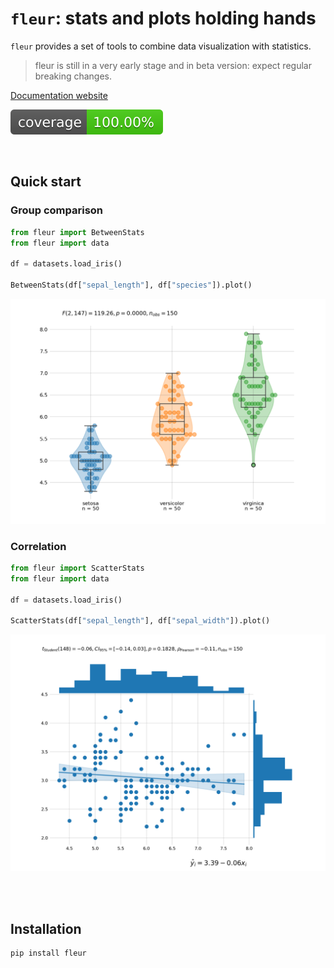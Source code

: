 # `fleur`: stats and plots holding hands

<!-- Automatically generated, uses README.qmd to modify README.md -->

`fleur` provides a set of tools to combine data visualization with
statistics.

> fleur is still in a very early stage and in beta version: expect
> regular breaking changes.

[Documentation website](https://y-sunflower.github.io/fleur/)

![Coverage](coverage-badge.svg)

<br>

## Quick start

### Group comparison

```python
from fleur import BetweenStats
from fleur import data

df = datasets.load_iris()

BetweenStats(df["sepal_length"], df["species"]).plot()
```

![](docs/img/quickstart-betweenstats.png)

### Correlation

```python
from fleur import ScatterStats
from fleur import data

df = datasets.load_iris()

ScatterStats(df["sepal_length"], df["sepal_width"]).plot()
```

![](docs/img/quickstart-scatterstats.png)

<br><br>

## Installation

```bash
pip install fleur
```

<br><br>
